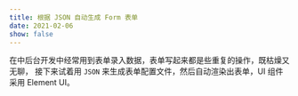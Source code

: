 ```yaml
---
title: 根据 JSON 自动生成 Form 表单
date: 2021-02-06
show: false
---
```


在中后台开发中经常用到表单录入数据，表单写起来都是些重复的操作，既枯燥又无聊，
接下来试着用 `JSON` 来生成表单配置文件，然后自动渲染出表单，UI 组件采用 Element UI。

<YiFormDemo />